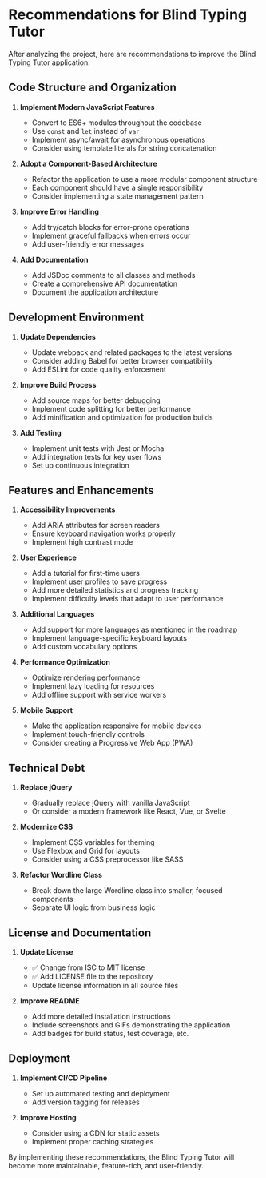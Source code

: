 # Recommendations for Blind Typing Tutor

After analyzing the project, here are recommendations to improve the Blind Typing Tutor application:

## Code Structure and Organization

1. **Implement Modern JavaScript Features**
   - Convert to ES6+ modules throughout the codebase
   - Use `const` and `let` instead of `var`
   - Implement async/await for asynchronous operations
   - Consider using template literals for string concatenation

2. **Adopt a Component-Based Architecture**
   - Refactor the application to use a more modular component structure
   - Each component should have a single responsibility
   - Consider implementing a state management pattern

3. **Improve Error Handling**
   - Add try/catch blocks for error-prone operations
   - Implement graceful fallbacks when errors occur
   - Add user-friendly error messages

4. **Add Documentation**
   - Add JSDoc comments to all classes and methods
   - Create a comprehensive API documentation
   - Document the application architecture

## Development Environment

1. **Update Dependencies**
   - Update webpack and related packages to the latest versions
   - Consider adding Babel for better browser compatibility
   - Add ESLint for code quality enforcement

2. **Improve Build Process**
   - Add source maps for better debugging
   - Implement code splitting for better performance
   - Add minification and optimization for production builds

3. **Add Testing**
   - Implement unit tests with Jest or Mocha
   - Add integration tests for key user flows
   - Set up continuous integration

## Features and Enhancements

1. **Accessibility Improvements**
   - Add ARIA attributes for screen readers
   - Ensure keyboard navigation works properly
   - Implement high contrast mode

2. **User Experience**
   - Add a tutorial for first-time users
   - Implement user profiles to save progress
   - Add more detailed statistics and progress tracking
   - Implement difficulty levels that adapt to user performance

3. **Additional Languages**
   - Add support for more languages as mentioned in the roadmap
   - Implement language-specific keyboard layouts
   - Add custom vocabulary options

4. **Performance Optimization**
   - Optimize rendering performance
   - Implement lazy loading for resources
   - Add offline support with service workers

5. **Mobile Support**
   - Make the application responsive for mobile devices
   - Implement touch-friendly controls
   - Consider creating a Progressive Web App (PWA)

## Technical Debt

1. **Replace jQuery**
   - Gradually replace jQuery with vanilla JavaScript
   - Or consider a modern framework like React, Vue, or Svelte

2. **Modernize CSS**
   - Implement CSS variables for theming
   - Use Flexbox and Grid for layouts
   - Consider using a CSS preprocessor like SASS

3. **Refactor Wordline Class**
   - Break down the large Wordline class into smaller, focused components
   - Separate UI logic from business logic

## License and Documentation

1. **Update License**
   - ✅ Change from ISC to MIT license
   - ✅ Add LICENSE file to the repository
   - Update license information in all source files

2. **Improve README**
   - Add more detailed installation instructions
   - Include screenshots and GIFs demonstrating the application
   - Add badges for build status, test coverage, etc.

## Deployment

1. **Implement CI/CD Pipeline**
   - Set up automated testing and deployment
   - Add version tagging for releases

2. **Improve Hosting**
   - Consider using a CDN for static assets
   - Implement proper caching strategies

By implementing these recommendations, the Blind Typing Tutor will become more maintainable, feature-rich, and user-friendly. 